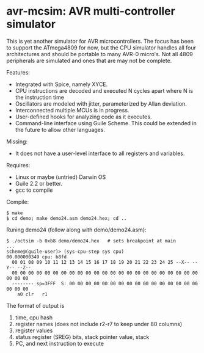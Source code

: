 # avr-mcsim: AVR multi-controller simulator

This is yet another simulator for AVR microcontrollers.   The focus has
been to support the ATmega4809 for now, but the CPU simulator handles all
four architectures and should be portable to many AVR-0 micro's.  Not all
4809 peripherals are simulated and ones that are may not be complete.

Features:
* Integrated with Spice, namely XYCE.
* CPU instructions are decoded and executed N cycles apart where N is the instruction time
* Oscillators are modeled with jitter, parameterized by Allan deviation.
* Interconnected multiple MCUs is in progress.
* User-defined hooks for analyzing code as it executes.
* Command-line interface using Guile Scheme.  This could be extended in the future to allow other languages.

Missing:
* It does not have a user-level interface to all registers and variables.

Requires:
* Linux or maybe (untried) Darwin OS
* Guile 2.2 or better.
* gcc to compile

Compile:
```
$ make
$ cd demo; make demo24.asm demo24.hex; cd ..
```

Runing demo24 (follow along with demo/demo24.asm):
```
$ ./octsim -b 0xb8 demo/demo24.hex   # sets breakpoint at main
...
scheme@(guile-user)> (sys-cpu-step sys cpu)
00.000000349 cpu: b8fd
  00 01 08 09 10 11 12 13 14 15 16 17 18 19 20 21 22 23 24 25 --X-- --Y-- --Z--
  00 00 00 00 00 00 00 00 00 00 00 00 00 00 00 00 00 00 00 00 00 00 00 00 00 00
  -------- sp=3FFF  S: 00 00 00 00 00 00 00 00 00 00 00 00 00 00 00 00 00 00 00
    a0 clr   r1
```

The format of output is
1. time, cpu hash
2. register names (does not include r2-r7 to keep under 80 columns)
3. register values
4. status register (SREG) bits, stack pointer value, stack
5. PC, and next instruction to execute



